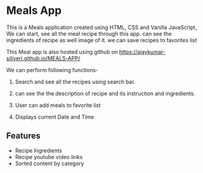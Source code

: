 # Meals App

This is a Meals application created using HTML, CSS and Vanilla JavaScript, We can start, see all the meal recipe through this app. can see the ingredients of recipe as well image of it. we can save recipes to favorites list

This Meal app is also hosted using github on https://ajaykumar-siliveri.github.io/MEALS-APP/

We can perform following functions-

1. Search and see all the recipes using search bar.

2. can see the the description of recipe and its instruction and ingredients.

3. User can add meals to favorite list

4. Displays current Date and Time

## Features

- Recipe Ingredients
- Recipe youtube video links
- Sorted content by category

